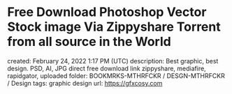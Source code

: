 # Free Download Photoshop Vector Stock image Via Zippyshare Torrent from all source in the World

created: February 24, 2022 1:17 PM (UTC)
description: Best graphic, best design. PSD, AI, JPG direct free download link zippyshare, mediafire,  rapidgator, uploaded
folder: BOOKMRKS-MTHRFCKR / DESGN-MTHRFCKR / Design
tags: graphic design
url: https://gfxcosy.com